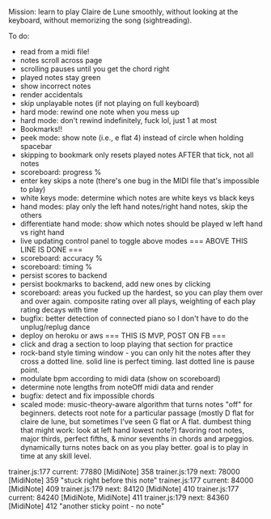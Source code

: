 Mission: learn to play Claire de Lune smoothly, without looking at the keyboard, without memorizing the song (sightreading).

To do:
- read from a midi file!
- notes scroll across page
- scrolling pauses until you get the chord right
- played notes stay green
- show incorrect notes
- render accidentals
- skip unplayable notes (if not playing on full keyboard)
- hard mode: rewind one note when you mess up
- hard mode: don't rewind indefinitely, fuck lol, just 1 at most
- Bookmarks!!
- peek mode: show note (i.e., e flat 4) instead of circle when holding spacebar
- skipping to bookmark only resets played notes AFTER that tick, not all notes
- scoreboard: progress %
- enter key skips a note (there's one bug in the MIDI file that's impossible to play)
- white keys mode: determine which notes are white keys vs black keys
- hand modes: play only the left hand notes/right hand notes, skip the others
- differentiate hand mode: show which notes should be played w left hand vs right hand
- live updating control panel to toggle above modes
=== ABOVE THIS LINE IS DONE ===
- scoreboard: accuracy %
- scoreboard: timing %
- persist scores to backend
- persist bookmarks to backend, add new ones by clicking
- scoreboard: areas you fucked up the hardest, so you can play them over and over again. composite rating over all plays, weighting of each play rating decays with time
- bugfix: better detection of connected piano so I don't have to do the unplug/replug dance
- deploy on heroku or aws
=== THIS IS MVP, POST ON FB ===
- click and drag a section to loop playing that section for practice
- rock-band style timing window - you can only hit the notes after they cross a dotted line. solid line is perfect timing. last dotted line is pause point.
- modulate bpm according to midi data (show on scoreboard)
- determine note lengths from noteOff midi data and render
- bugfix: detect and fix impossible chords
- scaled mode: music-theory-aware algorithm that turns notes "off" for beginners. detects root note for a particular passage (mostly D flat for claire de lune, but sometimes I've seen G flat or A flat. dumbest thing that might work: look at left hand lowest note?) favoring root notes, major thirds, perfect fifths, & minor sevenths in chords and arpeggios. dynamically turns notes back on as you play better. goal is to play in time at any skill level.

trainer.js:177 current: 77880 [MidiNote] 358
trainer.js:179 next: 78000 [MidiNote] 359
"stuck right before this note"
trainer.js:177 current: 84000 [MidiNote] 409
trainer.js:179 next: 84120 [MidiNote] 410
trainer.js:177 current: 84240 [MidiNote, MidiNote] 411
trainer.js:179 next: 84360 [MidiNote] 412
"another sticky point - no note"

